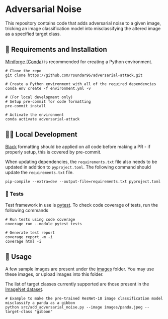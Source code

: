 # Adversarial Noise

This repository contains code that adds adversarial noise to a given image, tricking an image classification model into misclassifying the altered image as a specified target class.

## 🔨 Requirements and Installation

[Miniforge (Conda)](https://github.com/conda-forge/miniforge) is recommended for creating a Python environment.

```shell
# Clone the repo
git clone https://github.com/rsundar96/adversarial-attack.git

# Create a Python environment with all of the required dependencies
conda env create -f environment.yml -v

# (For local development only)
# Setup pre-commit for code formatting
pre-commit install

# Activate the environment
conda activate adversarial-attack
```

## 🧑‍💻 Local Development

[Black](https://black.readthedocs.io/en/stable) formatting should be applied on all code before making a PR - if properly setup, this is covered by pre-commit.

When updating dependencies, the `requirements.txt` file also needs to be updated in addition to `pyproject.toml`. The following command should update the `requirements.txt` file.

```shell
pip-compile --extra=dev --output-file=requirements.txt pyproject.toml
```

### 🧪 Tests

Test framework in use is [pytest](https://docs.pytest.org/). To check code coverage of tests, run the following commands

```shell
# Run tests using code coverage
coverage run --module pytest tests

# Generate test report
coverage report -m -i
coverage html -i
```

## 🚀 Usage

A few sample images are present under the [images](images) folder. You may use these images, or upload images into this folder.

The list of target classes currently supported are those present in the [ImageNet dataset](https://deeplearning.cms.waikato.ac.nz/user-guide/class-maps/IMAGENET/).

```shell
# Example to make the pre-trained ResNet-18 image classification model misclassify a panda as a gibbon
python src/add_adversarial_noise.py --image images/panda.jpeg --target-class "gibbon"
```

